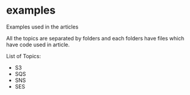 # examples
Examples used in the articles

All the topics are separated by folders and each folders have files which have code used in article.

List of Topics:
- S3
- SQS
- SNS
- SES